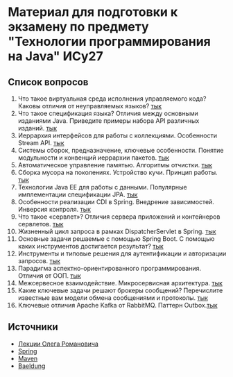 ﻿# Материал для подготовки к экзамену по предмету "Технологии программирования на Java" ИСy27
## Список вопросов
1. Что такое виртуальная среда исполнения управляемого кода? Каковы отличия от неуправляемых языков? [тык](tickets/Ticket%20№1.md)
2. Что такое спецификация языка? Отличия между основными изданиями Java. Приведите примеры набора API различных изданий. [тык](tickets/Ticket%20№2.md)
3. Иеррархия интерфейсов для работы с коллекциями. Особенности Stream API. [тык](tickets/Ticket%20№3.md)
4. Системы сборок, предназначение, ключевые особенности. Понятие модульности и конвенций иеррархии пакетов. [тык](tickets/Ticket%20№4.md)
5. Автоматическое управление памятью. Алгоритмы отчистки. [тык](tickets/Ticket%20№5.md)
6. Сборка мусора на поколениях. Устройство кучи. Принцип работы. [тык](tickets/Ticket%20№6.md)
7. Технологии Java EE для работы с данными. Популярные имплементации спецификации JPA. [тык](tickets/Ticket%20№7.md)
8. Особенности реализации CDI в Spring. Внедрение зависимостей. Инверсия контроля. [тык](tickets/Ticket%20№8.md)
9. Что такое «сервлет»? Отличия сервера приложений и контейнеров сервлетов. [тык](tickets/Ticket%20№9.md)
10. Жизненный цикл запроса в рамках DispatcherServlet в Spring. [тык](tickets/Ticket%20№10.md)
11. Основные задачи решаемые с помощью Spring Boot. С помощью каких инструментов достигается результат? [тык](tickets/Ticket%20№11.md)
12. Инструменты и типовые решения для аутентификации и авторизации запросов. [тык](tickets/Ticket%20№12.md)
13. Парадигма аспектно-ориентированного программирования. Отличия от ООП. [тык](tickets/Ticket%20№13.md)
14. Межсервесное взаимодействие. Микросервисная архитектура. [тык](tickets/Ticket%20№14.md)
15. Какие ключевые задачи решают брокеры сообщений? Перечислите известные вам модели обмена сообщениями и протоколы. [тык](tickets/Ticket%20№15.md)
16. Ключевые отличия Apache Kafka от RabbitMQ. Паттерн Outbox.[тык](tickets/Ticket%20№16.md)
## Источники
- [Лекции Олега Романовича](https://github.com/butenko-or/programming-technologies)
- [Spring](https://spring.io/)
- [Maven](https://maven.apache.org/index.html)
- [Baeldung](https://www.baeldung.com/)